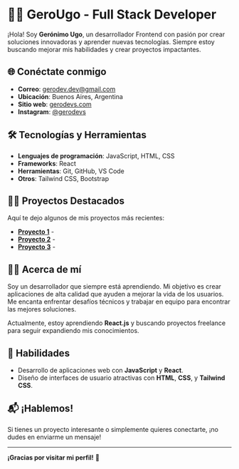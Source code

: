 # 👨‍💻 **GeroUgo** - Full Stack Developer

¡Hola! Soy **Gerónimo Ugo**, un desarrollador Frontend con pasión por crear soluciones innovadoras y aprender nuevas tecnologías. Siempre estoy buscando mejorar mis habilidades y crear proyectos impactantes.

## 🌐 **Conéctate conmigo**
- **Correo**: [gerodev.dev@gmail.com](mailto:gerodev.dev@gmail.com)
- **Ubicación**: Buenos Aires, Argentina
- **Sitio web**: [gerodevs.com]()
- **Instagram**: [@gerodevs]()

## 🛠️ **Tecnologías y Herramientas**
- **Lenguajes de programación**: JavaScript, HTML, CSS
- **Frameworks**: React
- **Herramientas**: Git, GitHub, VS Code
- **Otros**: Tailwind CSS, Bootstrap

## 🐱‍🏍 **Proyectos Destacados**
Aquí te dejo algunos de mis proyectos más recientes:

- **[Proyecto 1](https://github.com/GeroDevON/proyecto1)** - 
- **[Proyecto 2](https://github.com/GeroDevON/proyecto2)** - 
- **[Proyecto 3](https://github.com/GeroDevON/proyecto3)** - 

## 🧑‍🎓 **Acerca de mí**
Soy un desarrollador que siempre está aprendiendo. Mi objetivo es crear aplicaciones de alta calidad que ayuden a mejorar la vida de los usuarios. Me encanta enfrentar desafíos técnicos y trabajar en equipo para encontrar las mejores soluciones.

Actualmente, estoy aprendiendo **React.js** y buscando proyectos freelance para seguir expandiendo mis conocimientos.

## 🚀 **Habilidades**
- Desarrollo de aplicaciones web con **JavaScript** y **React**.
- Diseño de interfaces de usuario atractivas con **HTML**, **CSS**, y **Tailwind CSS**.

## 📬 **¡Hablemos!**
Si tienes un proyecto interesante o simplemente quieres conectarte, ¡no dudes en enviarme un mensaje!

---

**¡Gracias por visitar mi perfil!** 🚀
